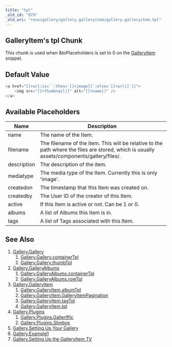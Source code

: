 ```yaml
---
title: "tpl"
_old_id: "879"
_old_uri: "revo/gallery/gallery.galleryitem/gallery.galleryitem.tpl"
---
```


## GalleryItem's tpl Chunk

This chunk is used when &toPlaceholders is set to 0 on the [GalleryItem](extras/gallery/gallery.galleryitem "Gallery.GalleryItem") snippet.

## Default Value

``` php
<a href="[[+url:is=``:then=`[[+image]]`:else=`[[+url]]`]]">
    <img src="[[+thumbnail]]" alt="[[+name]]" />
</a>
```

## Available Placeholders

| Name        | Description                                                                                                                                |
| ----------- | ------------------------------------------------------------------------------------------------------------------------------------------ |
| name        | The name of the Item.                                                                                                                      |
| filename    | The filename of the item. This will be relative to the path where the files are stored, which is usually assets/components/gallery/files/. |
| description | The description of the item.                                                                                                               |
| mediatype   | The media type of the Item. Currently this is only 'image'.                                                                                |
| createdon   | The timestamp that this Item was created on.                                                                                               |
| createdby   | The User ID of the creator of this Item.                                                                                                   |
| active      | If this Item is active or not. Can be 1 or 0.                                                                                              |
| albums      | A list of Albums this Item is in.                                                                                                          |
| tags        | A list of Tags associated with this Item.                                                                                                  |

## See Also

1. [Gallery.Gallery](extras/gallery/gallery/index)
    1. [Gallery.Gallery.containerTpl](extras/gallery/gallery/containertpl)
    2. [Gallery.Gallery.thumbTpl](extras/gallery/gallery/thumbtpl)
2. [Gallery.GalleryAlbums](extras/gallery/gallery.galleryalbums)
    1. [Gallery.GalleryAlbums.containerTpl](extras/gallery/gallery.galleryalbums/containertpl)
    2. [Gallery.GalleryAlbums.rowTpl](extras/gallery/gallery.galleryalbums/rowtpl)
3. [Gallery.GalleryItem](extras/gallery/gallery.galleryitem)
    1. [Gallery.GalleryItem.albumTpl](extras/gallery/gallery.galleryitem/albumtpl)
    2. [Gallery.GalleryItem.GalleryItemPagination](extras/gallery/gallery.galleryitem/galleryitempagination)
    3. [Gallery.GalleryItem.tagTpl](extras/gallery/gallery.galleryitem/tagtpl)
    4. [Gallery.GalleryItem.tpl](extras/gallery/gallery.galleryitem/tpl)
4. [Gallery.Plugins](extras/gallery/gallery.plugins)
    1. [Gallery.Plugins.Galleriffic](extras/gallery/gallery.plugins/galleriffic)
    2. [Gallery.Plugins.Slimbox](extras/gallery/gallery.plugins/slimbox)
5. [Gallery.Setting Up Your Gallery](extras/gallery/gallery.setting-up-your-gallery)
6. [Gallery.Example1](extras/gallery/gallery.example1)
7. [Gallery.Setting Up the GalleryItem TV](extras/gallery/gallery.setting-up-the-galleryitem-tv)
